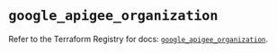 # `google_apigee_organization`

Refer to the Terraform Registry for docs: [`google_apigee_organization`](https://registry.terraform.io/providers/hashicorp/google-beta/6.36.1/docs/resources/google_apigee_organization).
